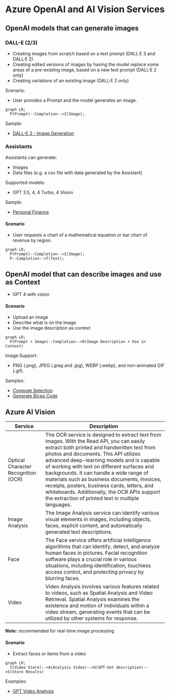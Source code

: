 # Azure OpenAI and AI Vision Services

## OpenAI models that can generate images

### DALL-E (2/3)

- Creating images from scratch based on a text prompt (DALL·E 3 and DALL·E 2)
- Creating edited versions of images by having the model replace some areas of a pre-existing image, based on a new text prompt (DALL·E 2 only)
- Creating variations of an existing image (DALL·E 2 only)

Scenario:

- User provides a Prompt and the model generates an image.

```mermaid
graph LR;
  P(Prompt)--Completion-->I(Image);
```

Sample:

- [DALL-E 3 - Image Generation](https://github.com/msalemor/llm-use-cases/blob/main/notebooks/dalle-image.ipynb)

### Assistants

Assistants can generate:

- Images
- Data files (e.g. a csv file with data generated by the Assistant)

Supported models:

- GPT 3.5, 4, 4 Turbo, 4 Vision

Sample:

- [Personal Finance](https://github.com/Azure/AI-in-a-Box/blob/main/gen-ai/Assistants/api-in-a-box/personal_finance/assistant-personal_finance.ipynb)

#### Scenario

- User requests a chart of a mathematical equation or bar chart of revenue by region.

```mermaid
graph LR;
  P(Prompt)--Completion-->I(Image);
  P--Completion-->T(Text);
```

## OpenAI model that can describe images and use as Context

- GPT 4 with vision

#### Scenario

- Upload an image
- Describe what is on the image
- Use the image description as context

```mermaid
graph LR;
  P(Prompt + Image)--Completion-->D(Image Description + Use in Context)  
```

Image Support:

- PNG (.png), JPEG (.jpeg and .jpg), WEBP (.webp), and non-animated GIF (.gif).

Samples:

- [Compute Selection](https://github.com/msalemor/llm-use-cases/blob/main/notebooks/compute-selection-vision.ipynb)
- [Generate Bicep Code](https://github.com/msalemor/llm-use-cases/blob/main/notebooks/generate-bicep-vision.ipynb)

## Azure AI Vision

| Service | Description |
| ------- | ----------- |
| Optical Character Recognition (OCR) | The OCR service is designed to extract text from images. With the Read API, you can easily extract both printed and handwritten text from photos and documents. This API utilizes advanced deep-learning models and is capable of working with text on different surfaces and backgrounds. It can handle a wide range of materials such as business documents, invoices, receipts, posters, business cards, letters, and whiteboards. Additionally, the OCR APIs support the extraction of printed text in multiple languages. |
| Image Analysis | The Image Analysis service can identify various visual elements in images, including objects, faces, explicit content, and automatically generated text descriptions. |
| Face | The Face service offers artificial intelligence algorithms that can identify, detect, and analyze human faces in pictures. Facial recognition software plays a crucial role in various situations, including identification, touchless access control, and protecting privacy by blurring faces. |
| Video | Video Analysis involves various features related to videos, such as Spatial Analysis and Video Retrieval. Spatial Analysis examines the existence and motion of individuals within a video stream, generating events that can be utilized by other systems for response. |

**Note:** recommended for real-time image processing

#### Scenario

- Extract faces or items from a video

```mermaid
graph LR;
  I(Video Store)-->A(Analysis Video)-->G(GPT-Get description)-->S(Store Results)
```

Examples:

- [GPT Video Analysis](https://github.com/Azure/AI-in-a-Box/tree/main/ai-services/gpt-video-analysis-in-a-box)
